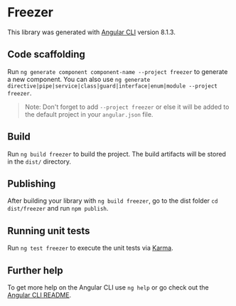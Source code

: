 # Freezer

This library was generated with [Angular CLI](https://github.com/angular/angular-cli) version 8.1.3.

## Code scaffolding

Run `ng generate component component-name --project freezer` to generate a new component. You can also use `ng generate directive|pipe|service|class|guard|interface|enum|module --project freezer`.
> Note: Don't forget to add `--project freezer` or else it will be added to the default project in your `angular.json` file. 

## Build

Run `ng build freezer` to build the project. The build artifacts will be stored in the `dist/` directory.

## Publishing

After building your library with `ng build freezer`, go to the dist folder `cd dist/freezer` and run `npm publish`.

## Running unit tests

Run `ng test freezer` to execute the unit tests via [Karma](https://karma-runner.github.io).

## Further help

To get more help on the Angular CLI use `ng help` or go check out the [Angular CLI README](https://github.com/angular/angular-cli/blob/master/README.md).
